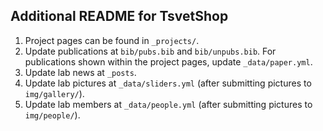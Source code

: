 ## Additional README for TsvetShop
1. Project pages can be found in `_projects/`.
2. Update publications at `bib/pubs.bib` and `bib/unpubs.bib`. For publications shown within the project pages, update `_data/paper.yml`.
3. Update lab news at `_posts`.
4. Update lab pictures at `_data/sliders.yml` (after submitting pictures to `img/gallery/`).
5. Update lab members at `_data/people.yml` (after submitting pictures to `img/people/`).
